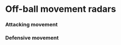 Off-ball movement radars
========================

### Attacking movement



### Defensive movement


